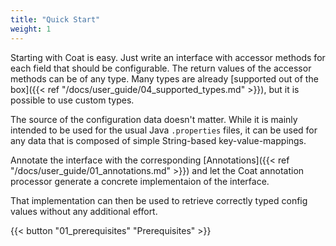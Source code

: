 ```yaml
---
title: "Quick Start"
weight: 1
---
```


Starting with Coat is easy. 
Just write an interface with accessor methods for each field that should be
configurable. The return values of the accessor methods can be of any type.
Many types are already 
[supported out of the box]({{< ref "/docs/user_guide/04_supported_types.md" >}}),
but it is possible to use custom types.

The source of the configuration data doesn't matter. While it is
mainly intended to be used for the usual Java `.properties` files, it can
be used for any data that is composed of simple String-based
key-value-mappings.

Annotate the interface with the corresponding 
[Annotations]({{< ref "/docs/user_guide/01_annotations.md" >}})
and let the Coat annotation processor generate a concrete implementaion of
the interface. 

That implementation can then be used to retrieve correctly typed config
values without any additional effort.

{{< button "01_prerequisites" "Prerequisites" >}}
